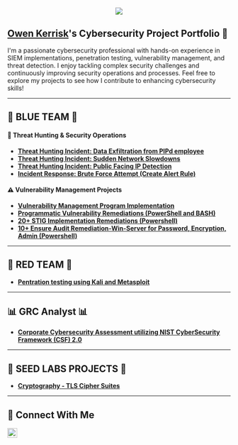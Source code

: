 <h1 align="center">
    <img src="https://readme-typing-svg.herokuapp.com/?font=Righteous&size=35&color=FFFFFF&center=true&vCenter=true&width=500&height=70&duration=2000&lines=$+whoami;+Owen+Kerrisk;" />
</h1>

## <a href="https://www.linkedin.com/in/owenkerrisk /">Owen Kerrisk</a>'s Cybersecurity Project Portfolio 🔐

I'm a passionate cybersecurity professional with hands-on experience in SIEM implementations, penetration testing, vulnerability management, and threat detection. I enjoy tackling complex security challenges and continuously improving security operations and processes. Feel free to explore my projects to see how I contribute to enhancing cybersecurity skills! 

---

## 🔵 BLUE TEAM 🔵 

#### 🚨 Threat Hunting & Security Operations
- **[Threat Hunting Incident: Data Exfiltration from PIPd employee](https://github.com/owenkerrisk/Sudden-Data-Exfiltration-from-PIPd-employee)**
- **[Threat Hunting Incident: Sudden Network Slowdowns](https://github.com/owenkerrisk/Sudden-Network-Slowdowns)**
- **[Threat Hunting Incident: Public Facing IP Detection](https://github.com/owenkerrisk/DeviceInfo-Public-IP-Address-Detected)**
- **[Incident Response: Brute Force Attempt (Create Alert Rule)](https://github.com/owenkerrisk/Brute-Force-Attempt-)**

#### ⚠️ Vulnerability Management Projects
- **[Vulnerability Management Program Implementation](https://github.com/owenkerrisk/vulnerability-management-program)**
- **[Programmatic Vulnerability Remediations (PowerShell and BASH)](https://github.com/owenkerrisk/Remediation-Automation-Bash-and-Powershell/tree/main)**
- **[20+ STIG Implementation Remediations (Powershell)](https://github.com/owenkerrisk/stig-implementation)**
- **[10+ Ensure Audit Remediation-Win-Server for Password, Encryption, Admin (Powershell)](https://github.com/owenkerrisk/Audit-Remediation-Win-Server)**

---

## 🔴 RED TEAM 🔴 
- **[Pentration testing using Kali and Metasploit](https://github.com/owenkerrisk/Penetration-Testing-using-Kali-Metasploit-)**

---

## 📊 GRC Analyst 📊
- **[Corporate Cybersecurity Assessment utilizing NIST CyberSecurity Framework (CSF) 2.0](https://github.com/owenkerrisk/GRC-Analyst)**

---

## 🧪 SEED LABS PROJECTS 🧪
- **[Cryptography - TLS Cipher Suites](https://github.com/owenkerrisk/Crytography/tree/main)**







<hr/>

## 🤳 Connect With Me

[<img align="left" alt="___________ | LinkedIn" width="22px" src="https://cdn.jsdelivr.net/npm/simple-icons@v3/icons/linkedin.svg" />][linkedin]


[linkedin]: https://linkedin.com/in/owen-kerrisk-b7743085

<!--
<img width="35" alt="image" src="https://github.com/user-attachments/assets/2f41c7cd-5ea8-4475-b451-a37161b6c3fb"> 
<img width="35" alt="image" src="https://github.com/user-attachments/assets/77649969-9910-4994-8b96-74a116cfb2a8">
-->
